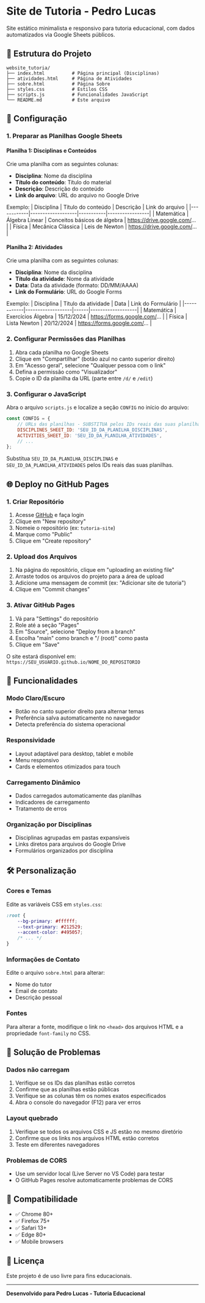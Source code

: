 # Site de Tutoria - Pedro Lucas

Site estático minimalista e responsivo para tutoria educacional, com dados automatizados via Google Sheets públicos.

## 📁 Estrutura do Projeto

```
website_tutoria/
├── index.html          # Página principal (Disciplinas)
├── atividades.html     # Página de Atividades
├── sobre.html          # Página Sobre
├── styles.css          # Estilos CSS
├── scripts.js          # Funcionalidades JavaScript
└── README.md           # Este arquivo
```

## 🚀 Configuração

### 1. Preparar as Planilhas Google Sheets

#### Planilha 1: Disciplinas e Conteúdos
Crie uma planilha com as seguintes colunas:
- **Disciplina**: Nome da disciplina
- **Título do conteúdo**: Título do material
- **Descrição**: Descrição do conteúdo
- **Link do arquivo**: URL do arquivo no Google Drive

Exemplo:
| Disciplina | Título do conteúdo | Descrição | Link do arquivo |
|------------|-------------------|-----------|-----------------|
| Matemática | Álgebra Linear | Conceitos básicos de álgebra | https://drive.google.com/... |
| Física | Mecânica Clássica | Leis de Newton | https://drive.google.com/... |

#### Planilha 2: Atividades
Crie uma planilha com as seguintes colunas:
- **Disciplina**: Nome da disciplina
- **Título da atividade**: Nome da atividade
- **Data**: Data da atividade (formato: DD/MM/AAAA)
- **Link do Formulário**: URL do Google Forms

Exemplo:
| Disciplina | Título da atividade | Data | Link do Formulário |
|------------|-------------------|------|-------------------|
| Matemática | Exercícios Álgebra | 15/12/2024 | https://forms.google.com/... |
| Física | Lista Newton | 20/12/2024 | https://forms.google.com/... |

### 2. Configurar Permissões das Planilhas

1. Abra cada planilha no Google Sheets
2. Clique em "Compartilhar" (botão azul no canto superior direito)
3. Em "Acesso geral", selecione "Qualquer pessoa com o link"
4. Defina a permissão como "Visualizador"
5. Copie o ID da planilha da URL (parte entre `/d/` e `/edit`)

### 3. Configurar o JavaScript

Abra o arquivo `scripts.js` e localize a seção `CONFIG` no início do arquivo:

```javascript
const CONFIG = {
    // URLs das planilhas - SUBSTITUA pelos IDs reais das suas planilhas
    DISCIPLINES_SHEET_ID: 'SEU_ID_DA_PLANILHA_DISCIPLINAS',
    ACTIVITIES_SHEET_ID: 'SEU_ID_DA_PLANILHA_ATIVIDADES',
    // ...
};
```

Substitua `SEU_ID_DA_PLANILHA_DISCIPLINAS` e `SEU_ID_DA_PLANILHA_ATIVIDADES` pelos IDs reais das suas planilhas.

## 🌐 Deploy no GitHub Pages

### 1. Criar Repositório
1. Acesse [GitHub](https://github.com) e faça login
2. Clique em "New repository"
3. Nomeie o repositório (ex: `tutoria-site`)
4. Marque como "Public"
5. Clique em "Create repository"

### 2. Upload dos Arquivos
1. Na página do repositório, clique em "uploading an existing file"
2. Arraste todos os arquivos do projeto para a área de upload
3. Adicione uma mensagem de commit (ex: "Adicionar site de tutoria")
4. Clique em "Commit changes"

### 3. Ativar GitHub Pages
1. Vá para "Settings" do repositório
2. Role até a seção "Pages"
3. Em "Source", selecione "Deploy from a branch"
4. Escolha "main" como branch e "/ (root)" como pasta
5. Clique em "Save"

O site estará disponível em: `https://SEU_USUARIO.github.io/NOME_DO_REPOSITORIO`

## 🎨 Funcionalidades

### Modo Claro/Escuro
- Botão no canto superior direito para alternar temas
- Preferência salva automaticamente no navegador
- Detecta preferência do sistema operacional

### Responsividade
- Layout adaptável para desktop, tablet e mobile
- Menu responsivo
- Cards e elementos otimizados para touch

### Carregamento Dinâmico
- Dados carregados automaticamente das planilhas
- Indicadores de carregamento
- Tratamento de erros

### Organização por Disciplinas
- Disciplinas agrupadas em pastas expansíveis
- Links diretos para arquivos do Google Drive
- Formulários organizados por disciplina

## 🛠️ Personalização

### Cores e Temas
Edite as variáveis CSS em `styles.css`:
```css
:root {
    --bg-primary: #ffffff;
    --text-primary: #212529;
    --accent-color: #495057;
    /* ... */
}
```

### Informações de Contato
Edite o arquivo `sobre.html` para alterar:
- Nome do tutor
- Email de contato
- Descrição pessoal

### Fontes
Para alterar a fonte, modifique o link no `<head>` dos arquivos HTML e a propriedade `font-family` no CSS.

## 🔧 Solução de Problemas

### Dados não carregam
1. Verifique se os IDs das planilhas estão corretos
2. Confirme que as planilhas estão públicas
3. Verifique se as colunas têm os nomes exatos especificados
4. Abra o console do navegador (F12) para ver erros

### Layout quebrado
1. Verifique se todos os arquivos CSS e JS estão no mesmo diretório
2. Confirme que os links nos arquivos HTML estão corretos
3. Teste em diferentes navegadores

### Problemas de CORS
- Use um servidor local (Live Server no VS Code) para testar
- O GitHub Pages resolve automaticamente problemas de CORS

## 📱 Compatibilidade

- ✅ Chrome 80+
- ✅ Firefox 75+
- ✅ Safari 13+
- ✅ Edge 80+
- ✅ Mobile browsers

## 📄 Licença

Este projeto é de uso livre para fins educacionais.

---

**Desenvolvido para Pedro Lucas - Tutoria Educacional**

